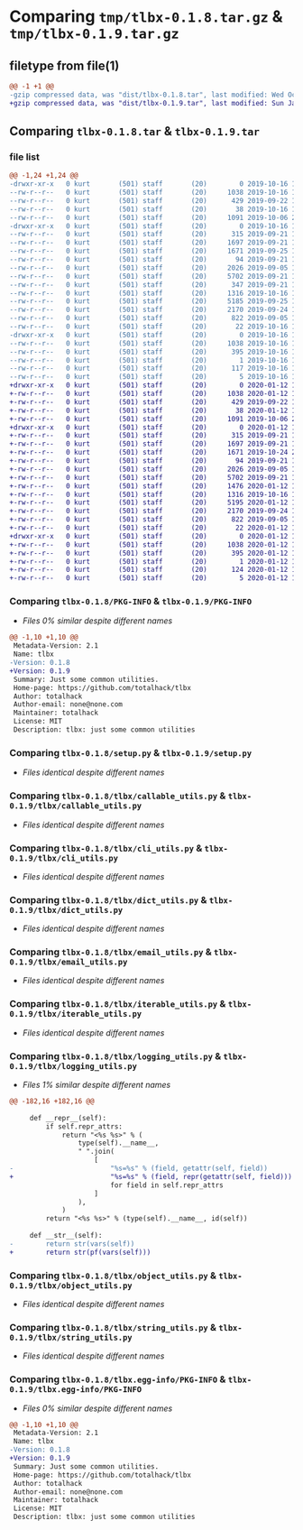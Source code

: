 # Comparing `tmp/tlbx-0.1.8.tar.gz` & `tmp/tlbx-0.1.9.tar.gz`

## filetype from file(1)

```diff
@@ -1 +1 @@
-gzip compressed data, was "dist/tlbx-0.1.8.tar", last modified: Wed Oct 16 15:45:13 2019, max compression
+gzip compressed data, was "dist/tlbx-0.1.9.tar", last modified: Sun Jan 12 16:40:09 2020, max compression
```

## Comparing `tlbx-0.1.8.tar` & `tlbx-0.1.9.tar`

### file list

```diff
@@ -1,24 +1,24 @@
-drwxr-xr-x   0 kurt       (501) staff       (20)        0 2019-10-16 15:45:13.000000 tlbx-0.1.8/
--rw-r--r--   0 kurt       (501) staff       (20)     1038 2019-10-16 15:45:13.000000 tlbx-0.1.8/PKG-INFO
--rw-r--r--   0 kurt       (501) staff       (20)      429 2019-09-22 13:02:11.000000 tlbx-0.1.8/README.md
--rw-r--r--   0 kurt       (501) staff       (20)       38 2019-10-16 15:45:13.000000 tlbx-0.1.8/setup.cfg
--rw-r--r--   0 kurt       (501) staff       (20)     1091 2019-10-06 23:12:32.000000 tlbx-0.1.8/setup.py
-drwxr-xr-x   0 kurt       (501) staff       (20)        0 2019-10-16 15:45:13.000000 tlbx-0.1.8/tlbx/
--rw-r--r--   0 kurt       (501) staff       (20)      315 2019-09-21 15:33:29.000000 tlbx-0.1.8/tlbx/__init__.py
--rw-r--r--   0 kurt       (501) staff       (20)     1697 2019-09-21 15:37:14.000000 tlbx-0.1.8/tlbx/callable_utils.py
--rw-r--r--   0 kurt       (501) staff       (20)     1671 2019-09-25 15:55:20.000000 tlbx-0.1.8/tlbx/cli_utils.py
--rw-r--r--   0 kurt       (501) staff       (20)       94 2019-09-21 15:37:13.000000 tlbx-0.1.8/tlbx/date_utils.py
--rw-r--r--   0 kurt       (501) staff       (20)     2026 2019-09-05 19:35:30.000000 tlbx-0.1.8/tlbx/dict_utils.py
--rw-r--r--   0 kurt       (501) staff       (20)     5702 2019-09-21 15:34:06.000000 tlbx-0.1.8/tlbx/email_utils.py
--rw-r--r--   0 kurt       (501) staff       (20)      347 2019-09-21 15:37:13.000000 tlbx-0.1.8/tlbx/file_utils.py
--rw-r--r--   0 kurt       (501) staff       (20)     1316 2019-10-16 15:40:32.000000 tlbx-0.1.8/tlbx/iterable_utils.py
--rw-r--r--   0 kurt       (501) staff       (20)     5185 2019-09-25 14:13:54.000000 tlbx-0.1.8/tlbx/logging_utils.py
--rw-r--r--   0 kurt       (501) staff       (20)     2170 2019-09-24 19:49:20.000000 tlbx-0.1.8/tlbx/object_utils.py
--rw-r--r--   0 kurt       (501) staff       (20)      822 2019-09-05 19:35:30.000000 tlbx-0.1.8/tlbx/string_utils.py
--rw-r--r--   0 kurt       (501) staff       (20)       22 2019-10-16 15:42:21.000000 tlbx-0.1.8/tlbx/version.py
-drwxr-xr-x   0 kurt       (501) staff       (20)        0 2019-10-16 15:45:13.000000 tlbx-0.1.8/tlbx.egg-info/
--rw-r--r--   0 kurt       (501) staff       (20)     1038 2019-10-16 15:45:12.000000 tlbx-0.1.8/tlbx.egg-info/PKG-INFO
--rw-r--r--   0 kurt       (501) staff       (20)      395 2019-10-16 15:45:13.000000 tlbx-0.1.8/tlbx.egg-info/SOURCES.txt
--rw-r--r--   0 kurt       (501) staff       (20)        1 2019-10-16 15:45:12.000000 tlbx-0.1.8/tlbx.egg-info/dependency_links.txt
--rw-r--r--   0 kurt       (501) staff       (20)      117 2019-10-16 15:45:12.000000 tlbx-0.1.8/tlbx.egg-info/requires.txt
--rw-r--r--   0 kurt       (501) staff       (20)        5 2019-10-16 15:45:12.000000 tlbx-0.1.8/tlbx.egg-info/top_level.txt
+drwxr-xr-x   0 kurt       (501) staff       (20)        0 2020-01-12 16:40:09.000000 tlbx-0.1.9/
+-rw-r--r--   0 kurt       (501) staff       (20)     1038 2020-01-12 16:40:09.000000 tlbx-0.1.9/PKG-INFO
+-rw-r--r--   0 kurt       (501) staff       (20)      429 2019-09-22 13:02:11.000000 tlbx-0.1.9/README.md
+-rw-r--r--   0 kurt       (501) staff       (20)       38 2020-01-12 16:40:09.000000 tlbx-0.1.9/setup.cfg
+-rw-r--r--   0 kurt       (501) staff       (20)     1091 2019-10-06 23:12:32.000000 tlbx-0.1.9/setup.py
+drwxr-xr-x   0 kurt       (501) staff       (20)        0 2020-01-12 16:40:09.000000 tlbx-0.1.9/tlbx/
+-rw-r--r--   0 kurt       (501) staff       (20)      315 2019-09-21 15:33:29.000000 tlbx-0.1.9/tlbx/__init__.py
+-rw-r--r--   0 kurt       (501) staff       (20)     1697 2019-09-21 15:37:14.000000 tlbx-0.1.9/tlbx/callable_utils.py
+-rw-r--r--   0 kurt       (501) staff       (20)     1671 2019-10-24 22:27:49.000000 tlbx-0.1.9/tlbx/cli_utils.py
+-rw-r--r--   0 kurt       (501) staff       (20)       94 2019-09-21 15:37:13.000000 tlbx-0.1.9/tlbx/date_utils.py
+-rw-r--r--   0 kurt       (501) staff       (20)     2026 2019-09-05 19:35:30.000000 tlbx-0.1.9/tlbx/dict_utils.py
+-rw-r--r--   0 kurt       (501) staff       (20)     5702 2019-09-21 15:34:06.000000 tlbx-0.1.9/tlbx/email_utils.py
+-rw-r--r--   0 kurt       (501) staff       (20)     1476 2020-01-12 16:34:45.000000 tlbx-0.1.9/tlbx/file_utils.py
+-rw-r--r--   0 kurt       (501) staff       (20)     1316 2019-10-16 15:40:32.000000 tlbx-0.1.9/tlbx/iterable_utils.py
+-rw-r--r--   0 kurt       (501) staff       (20)     5195 2020-01-12 16:30:24.000000 tlbx-0.1.9/tlbx/logging_utils.py
+-rw-r--r--   0 kurt       (501) staff       (20)     2170 2019-09-24 19:49:20.000000 tlbx-0.1.9/tlbx/object_utils.py
+-rw-r--r--   0 kurt       (501) staff       (20)      822 2019-09-05 19:35:30.000000 tlbx-0.1.9/tlbx/string_utils.py
+-rw-r--r--   0 kurt       (501) staff       (20)       22 2020-01-12 16:34:35.000000 tlbx-0.1.9/tlbx/version.py
+drwxr-xr-x   0 kurt       (501) staff       (20)        0 2020-01-12 16:40:09.000000 tlbx-0.1.9/tlbx.egg-info/
+-rw-r--r--   0 kurt       (501) staff       (20)     1038 2020-01-12 16:40:09.000000 tlbx-0.1.9/tlbx.egg-info/PKG-INFO
+-rw-r--r--   0 kurt       (501) staff       (20)      395 2020-01-12 16:40:09.000000 tlbx-0.1.9/tlbx.egg-info/SOURCES.txt
+-rw-r--r--   0 kurt       (501) staff       (20)        1 2020-01-12 16:40:09.000000 tlbx-0.1.9/tlbx.egg-info/dependency_links.txt
+-rw-r--r--   0 kurt       (501) staff       (20)      124 2020-01-12 16:40:09.000000 tlbx-0.1.9/tlbx.egg-info/requires.txt
+-rw-r--r--   0 kurt       (501) staff       (20)        5 2020-01-12 16:40:09.000000 tlbx-0.1.9/tlbx.egg-info/top_level.txt
```

### Comparing `tlbx-0.1.8/PKG-INFO` & `tlbx-0.1.9/PKG-INFO`

 * *Files 0% similar despite different names*

```diff
@@ -1,10 +1,10 @@
 Metadata-Version: 2.1
 Name: tlbx
-Version: 0.1.8
+Version: 0.1.9
 Summary: Just some common utilities.
 Home-page: https://github.com/totalhack/tlbx
 Author: totalhack
 Author-email: none@none.com
 Maintainer: totalhack
 License: MIT
 Description: tlbx: just some common utilities
```

### Comparing `tlbx-0.1.8/setup.py` & `tlbx-0.1.9/setup.py`

 * *Files identical despite different names*

### Comparing `tlbx-0.1.8/tlbx/callable_utils.py` & `tlbx-0.1.9/tlbx/callable_utils.py`

 * *Files identical despite different names*

### Comparing `tlbx-0.1.8/tlbx/cli_utils.py` & `tlbx-0.1.9/tlbx/cli_utils.py`

 * *Files identical despite different names*

### Comparing `tlbx-0.1.8/tlbx/dict_utils.py` & `tlbx-0.1.9/tlbx/dict_utils.py`

 * *Files identical despite different names*

### Comparing `tlbx-0.1.8/tlbx/email_utils.py` & `tlbx-0.1.9/tlbx/email_utils.py`

 * *Files identical despite different names*

### Comparing `tlbx-0.1.8/tlbx/iterable_utils.py` & `tlbx-0.1.9/tlbx/iterable_utils.py`

 * *Files identical despite different names*

### Comparing `tlbx-0.1.8/tlbx/logging_utils.py` & `tlbx-0.1.9/tlbx/logging_utils.py`

 * *Files 1% similar despite different names*

```diff
@@ -182,16 +182,16 @@
 
     def __repr__(self):
         if self.repr_attrs:
             return "<%s %s>" % (
                 type(self).__name__,
                 " ".join(
                     [
-                        "%s=%s" % (field, getattr(self, field))
+                        "%s=%s" % (field, repr(getattr(self, field)))
                         for field in self.repr_attrs
                     ]
                 ),
             )
         return "<%s %s>" % (type(self).__name__, id(self))
 
     def __str__(self):
-        return str(vars(self))
+        return str(pf(vars(self)))
```

### Comparing `tlbx-0.1.8/tlbx/object_utils.py` & `tlbx-0.1.9/tlbx/object_utils.py`

 * *Files identical despite different names*

### Comparing `tlbx-0.1.8/tlbx/string_utils.py` & `tlbx-0.1.9/tlbx/string_utils.py`

 * *Files identical despite different names*

### Comparing `tlbx-0.1.8/tlbx.egg-info/PKG-INFO` & `tlbx-0.1.9/tlbx.egg-info/PKG-INFO`

 * *Files 0% similar despite different names*

```diff
@@ -1,10 +1,10 @@
 Metadata-Version: 2.1
 Name: tlbx
-Version: 0.1.8
+Version: 0.1.9
 Summary: Just some common utilities.
 Home-page: https://github.com/totalhack/tlbx
 Author: totalhack
 Author-email: none@none.com
 Maintainer: totalhack
 License: MIT
 Description: tlbx: just some common utilities
```

